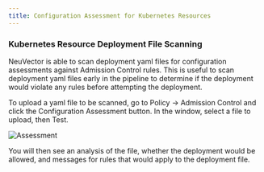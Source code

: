 ```yaml
---
title: Configuration Assessment for Kubernetes Resources
---
```


### Kubernetes Resource Deployment File Scanning
NeuVector is able to scan deployment yaml files for configuration assessments against Admission Control rules. This is useful to scan deployment yaml files early in the pipeline to determine if the deployment would violate any rules before attempting the deployment.

To upload a yaml file to be scanned, go to Policy -> Admission Control and click the Configuration Assessment button. In the window, select a file to upload, then Test.

![Assessment](/img/05.policy/03.admission/01.assessment/assessment.png)

You will then see an analysis of the file, whether the deployment would be allowed, and messages for rules that would apply to the deployment file.




